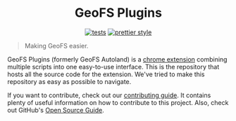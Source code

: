 <h1 align="center">GeoFS Plugins</h1>

<p align="center">
  <a href="https://github.com/GeoFS-Extensions/autoland/actions/workflows/tests.yml">
    <img alt="tests" src="https://img.shields.io/github/workflow/status/GeoFS-Extensions/autoland/Tests?label=Tests&style=flat-square"></a>
  <a href="https://github.com/prettier/prettier">
    <img alt="prettier style" src="https://img.shields.io/badge/code_style-prettier-ff69b4.svg?style=flat-square"></a>
</p>

> Making GeoFS easier.

GeoFS Plugins (formerly GeoFS Autoland) is a [chrome extension](https://chrome.google.com/webstore/detail/flhbafggaeidplgimldpkkhkeikejlfd) combining multiple scripts into one easy-to-use interface. This is the repository that hosts all the source code for the extension. We've tried to make this repository as easy as possible to navigate.

If you want to contribute, check out our [contributing guide](CONTRIBUTING.md). It contains plenty of useful information on how to contribute to this project. Also, check out GitHub's [Open Source Guide](https://opensource.guide/).
